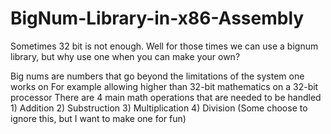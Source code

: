 # BigNum-Library-in-x86-Assembly
Sometimes 32 bit is not enough. Well for those times we can use a bignum library, but why use one when you can make your own?

<p>Big nums are numbers that go beyond the limitations of the system one works on
For example allowing higher than 32-bit mathematics on a 32-bit processor
There are 4 main math operations that are needed to be handled
  1) Addition
  2) Substruction
  3) Multiplication
  4) Division (Some choose to ignore this, but I want to make one for fun)</p> 
